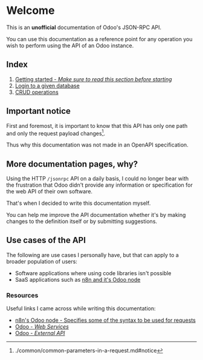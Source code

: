 # Welcome

This is an **unofficial** documentation of Odoo's JSON-RPC API.

You can use this documentation as a reference point for any operation you wish to perform using the API of an Odoo instance.

## Index

1. [Getting started - *Make sure to read this section before starting*](./common/common-parameters-in-a-request.md)
2. [Login to a given database](./authentication/how-to-login-to-a-given-database.md)
3. [CRUD operations](./crud/perform-crud-operations.md)

## Important notice

First and foremost, it is important to know that this API has only one path and only the request payload changes[^1].

Thus why this documentation was not made in an OpenAPI specification.

## More documentation pages, why?

Using the HTTP `/jsonrpc` API on a daily basis, I could no longer bear with the frustration that Odoo didn't provide any information or specification for the web API of their own software.

That's when I decided to write this documentation myself.

You can help me improve the API documentation whether it's by making changes to the definition itself or by submitting suggestions.

## Use cases of the API

The following are use cases I personally have, but that can apply to a broader population of users:

- Software applications where using code libraries isn't possible
- SaaS applications such as [n8n and it's Odoo node](https://github.com/n8n-io/n8n/tree/master/packages/nodes-base/nodes/Odoo)

### Resources

Useful links I came across while writing this documentation:

- [n8n's Odoo node - Specifies some of the syntax to be used for requests](https://github.com/n8n-io/n8n/tree/master/packages/nodes-base/nodes/Odoo)
- [Odoo - *Web Services*](https://www.odoo.com/documentation/16.0/developer/howtos/web_services.html?highlight=jsonrpc#json-rpc-library)
- [Odoo - *External API*](https://www.odoo.com/documentation/16.0/developer/reference/external_api.html)

[//]: # "Footnotes"

[^1]: ./common/common-parameters-in-a-request.md#notice
